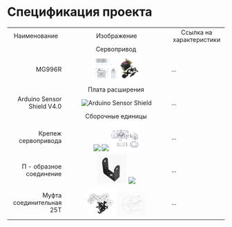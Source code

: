 # Спецификация проекта

<table>
	<tr>
  	<td  align="center">
			Наименование
    </td>
		<td align="center">
			Изображение
		</td>
		<td align="center">
			Ссылка на характеристики
		</td>
  </tr>
	<tr>
  	<td colspan="3" align="center">
			Сервопривод
    </td>
  </tr>
  <tr>
    <td align="right">
      MG996R
    </td>
    <td align="center">
      <img src="https://github.com/EngineerZavoda/ROSE-Robotic-Open-Source-Education/blob/9514f9716fee31dc185fbe311bff393d21c90672/ROBO-HAND_BEGINNER/Image/ServoMotor/MG996R_FIG1.png" alt="MG996R Servomotor" height="50%" width="50%">
    </td>
    <td>
			...
    </td>
  </tr>
	<tr>
  	<td colspan="3" align="center">
			Плата расширения
    </td>
  </tr>
	<tr>
		<td align="right">
			Arduino Sensor Shield V4.0
		</td>
		<td align="center">
			<img src="https://github.com/EngineerZavoda/ROSE-Robotic-Open-Source-Education/blob/232d3d006d0e91993ed61fe0fbd08181a279a8f0/ROBO-HAND_BEGINNER/Image/Arduino/SensorShield_0.jpg" alt="Arduino Sensor Shield" height="35%" width="35%">
    </td>
    <td>
			...
    </td>
  </tr>
	<tr>
  	<td colspan="3" align="center">
			Сборочные единицы
    </td>
  </tr>
	<tr>
		<td align="right">
			Крепеж сервопривода
		</td>
		<td align="center">
			<img width="30%" src="https://github.com/EngineerZavoda/ROSE-Robotic-Open-Source-Education/blob/232d3d006d0e91993ed61fe0fbd08181a279a8f0/ROBO-HAND_BEGINNER/Image/Bracing/Part_0/0.jpg">
    	<img width="30%" src="https://github.com/EngineerZavoda/ROSE-Robotic-Open-Source-Education/blob/232d3d006d0e91993ed61fe0fbd08181a279a8f0/ROBO-HAND_BEGINNER/Image/Bracing/Part_0/1.jpeg">
    	<img width="30%" src="https://github.com/EngineerZavoda/ROSE-Robotic-Open-Source-Education/blob/232d3d006d0e91993ed61fe0fbd08181a279a8f0/ROBO-HAND_BEGINNER/Image/Bracing/Part_0/2.jpg">
		</td>
		<td>
			...
		</td>
	</tr>
	<tr>
		<td align="right">
			П - образное соединение
		</td>
		<td align="center">
			<img width="30%" src="https://github.com/EngineerZavoda/ROSE-Robotic-Open-Source-Education/blob/232d3d006d0e91993ed61fe0fbd08181a279a8f0/ROBO-HAND_BEGINNER/Image/Bracing/Part_1/0.jpg">
    	<img width="30%" src="https://github.com/EngineerZavoda/ROSE-Robotic-Open-Source-Education/blob/232d3d006d0e91993ed61fe0fbd08181a279a8f0/ROBO-HAND_BEGINNER/Image/Bracing/Part_1/1.jpg">
		</td>
		<td>
			...
		</td>
  </tr>
	<tr>
		<td align="right">
			Муфта соединительная 25T
		</td>
		<td align="center">
			<img width="30%" src="https://github.com/EngineerZavoda/ROSE-Robotic-Open-Source-Education/blob/ad5ea6ca69b5867bdf0ee603dca8ce94927d577d/ROBO-HAND_BEGINNER/Image/Bracing/Part_2/0.jpg">
			<img width="30%" src="https://github.com/EngineerZavoda/ROSE-Robotic-Open-Source-Education/blob/ad5ea6ca69b5867bdf0ee603dca8ce94927d577d/ROBO-HAND_BEGINNER/Image/Bracing/Part_2/1.jpg">
		</td>
		<td>
			...
		</td>
	</tr>
</table>
